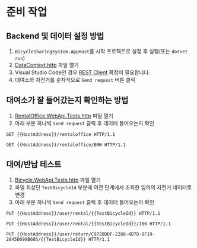 # 준비 작업

## Backend 및 데이터 설정 방법

1. `BicycleSharingSystem.AppHost`를 시작 프로젝트로 설정 후 실행(또는 `dotnet run`)
1. [DataContext.http](./BicycleSharingSystem.WebApi/DataContext.http) 파일 열기
  1. Visual Studio Code인 경우 [REST Client](https://marketplace.visualstudio.com/items?itemName=humao.rest-client) 확장이 필요합니다.
1. 대여소와 자전거를 순차적으로 `Send request` 버튼 클릭


## 대여소가 잘 들어갔는지 확인하는 방법

1. [RentalOffice.WebApi.Tests.http](./BicycleSharingSystem.WebApi/RentalOffice.WebApi.Tests.http) 파일 열기
1. 아래 부분 하나씩 `Send request` 클릭 후 데이터 들어오는지 확인

```http
GET {{HostAddress}}/rentaloffice HTTP/1.1

GET {{HostAddress}}/rentaloffice/BMW HTTP/1.1

```


## 대여/반납 테스트

1. [Bicycle.WebApi.Tests.http](./BicycleSharingSystem.WebApi/Bicycle.WebApi.Tests.http) 파일 열기
1. 파일 최상단 `TestBicycleId` 부분에 이전 단계에서 조회한 임의의 자전거 데이터로 변경
1. 아래 부분 하나씩 `Send request` 클릭 후 데이터 들어오는지 확인

```http
PUT {{HostAddress}}/user/rental/{{TestBicycleId}} HTTP/1.1

PUT {{HostAddress}}/user/rental/{{TestBicycleId}}/180 HTTP/1.1

PUT {{HostAddress}}/user/return/C972DDDF-2288-4D7D-8F19-2845D699B605/{{TestBicycleId}} HTTP/1.1

```